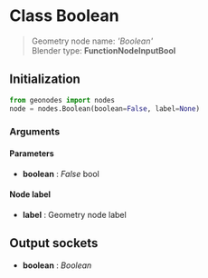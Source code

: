 
# Class Boolean

> Geometry node name: _'Boolean'_<br>Blender type:  **FunctionNodeInputBool**

## Initialization


```python
from geonodes import nodes
node = nodes.Boolean(boolean=False, label=None)
```


### Arguments


#### Parameters



- **boolean** : _False_ bool



#### Node label



- **label** : Geometry node label



## Output sockets



- **boolean** : _Boolean_


